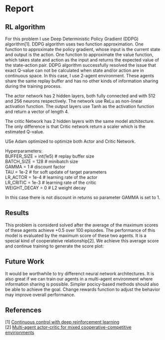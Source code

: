 # Report

## RL algorithm
For this problem I use Deep Deterministic Policy Gradient (DDPG) algorithm[1]. DDPG algorithm uses two function approximation.
One function to approximate the policy gradient, whose input is the current state and output is the action. 
One function to approximate the value function, which takes state and action as the input and returns the expected value of the state-action pair. 
DDPG algorithm successfully resolved the issue that exact Q-value can not be calculated when state and/or action are in continuous space. 
In this case, I use 2-agent environment. These agents share the same replay buffer and has no other kinds of information sharing during the training process.

The actor network has 2 hidden layers, both fully connected and with 512 and 256 neurons respectively. 
The network use ReLu as non-linear activation function. 
The output layers use Tanh as the activation function and return a vector of length 4.

The critic Network has 2 hidden layers with the same model atchitecture. 
The only difference is that Critic network return a scaler which is the estimated Q-value.

USe Adam optimized to optimize both Actor and Critic Network.

Hyperparameters:<br/>
BUFFER_SIZE = int(1e5)  # replay buffer size<br/>
BATCH_SIZE = 128        # minibatch size<br/>
GAMMA = 1               # discount factor<br/>
TAU = 1e-2              # for soft update of target parameters<br/>
LR_ACTOR = 1e-4         # learning rate of the actor <br/>
LR_CRITIC = 1e-3        # learning rate of the critic<br/>
WEIGHT_DECAY = 0        # L2 weight decay<br/>

In this case there is not discount in returns so parameter GAMMA is set to 1. 

## Results
This problem is considerd solved after the average of the maximum scores of these agents achieve +0.5 over 100 episodes. The performance of this model is evaluated by the maximum score of these two agents. It is a special kind of cooperateive relationship[2].
We achieve this average score and continue training to generate the score plot:



## Future Work
It would be worthwhile to try differenct neural network architectures. 
It is also great if we can train our agents in a multi-agent environment where information sharing is possible. 
Simpler pocicy-based methods should also be able to achieve the goal. Change rewards function to adjust the behavior may improve overall performance. 

## References
[1] <a href="https://arxiv.org/pdf/1509.02971.pdf" target="_blank">Continuous control with deep reinforcement learning</a><br/>
[2] <a href="https://arxiv.org/pdf/1706.02275.pdf" target="_blank">Multi-agent actor-critic for mixed cooperative-competitive envirionments</a><br/>
